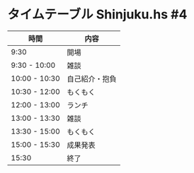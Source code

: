 タイムテーブル Shinjuku.hs #4
=============================

時間		| 内容
----------------|------
 9:30		| 開場
 9:30 - 10:00	| 雑談
10:00 - 10:30	| 自己紹介・抱負
10:30 - 12:00	| もくもく
12:00 - 13:00	| ランチ
13:00 - 13:30	| 雑談
13:30 - 15:00	| もくもく
15:00 - 15:30	| 成果発表
15:30		| 終了
